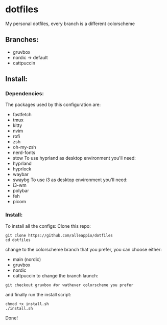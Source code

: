 # dotfiles
My personal dotfiles, every branch is a different colorscheme

## Branches:
- gruvbox
- nordic -> default
- cattpuccin

## Install:

### Dependencies:
The packages used by this configuration are:
- fastfetch
- tmux
- kitty
- nvim
- rofi
- zsh
- oh-my-zsh
- nerd-fonts
- stow
To use hyprland as desktop environment you'll need:
- hyprland
- hyprlock
- waybar
- swaybg
To use i3 as desktop environment you'll need:
- i3-wm
- polybar
- feh
- picom

### Install:
To install all the configs:
Clone this repo:
```
git clone https://github.com/alleappio/dotfiles
cd dotfiles
```
change to the colorscheme branch that you prefer, you can choose either:
- main (nordic)
- gruvbox
- nordic
- cattpuccin
to change the branch launch:
```
git checkout gruvbox #or wathever colorscheme you prefer
```
and finally run the install script:
```
chmod +x install.sh
./install.sh
```
Done!

